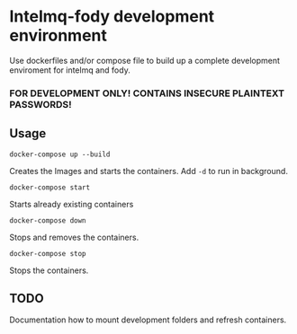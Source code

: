# Intelmq-fody development environment

Use dockerfiles and/or compose file to build up a complete development
enviroment for intelmq and fody.

### FOR DEVELOPMENT ONLY! CONTAINS INSECURE PLAINTEXT PASSWORDS!


## Usage

```docker-compose up --build```

Creates the Images and starts the containers.
Add ```-d``` to run in background.

```docker-compose start```

Starts already existing containers

```docker-compose down```

Stops and removes the containers.

```docker-compose stop```

Stops the containers.

## TODO

Documentation how to mount development folders and refresh containers.
